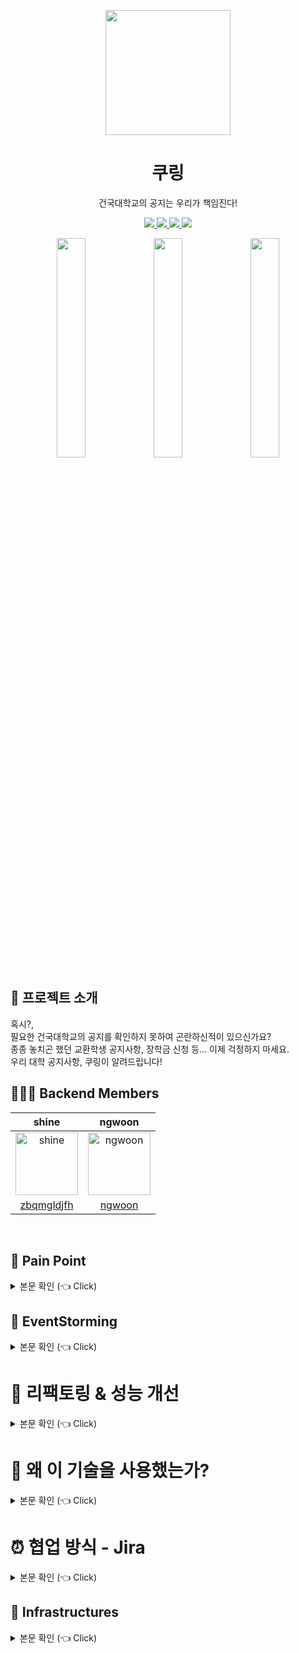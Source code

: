 
<p align="middle" >
  <img width="200px;" src="https://user-images.githubusercontent.com/60593969/224698214-0b3215cc-d87a-453b-bcb6-08f64b8741a1.png"/>
</p>
<h1 align="middle">쿠링</h1>
<p align="middle">건국대학교의 공지는 우리가 책임진다!</p>

<div align="center">
    <a href="https://apps.apple.com/KR/app/id1609873520?mt=8">
        <img src="https://img.shields.io/badge/Apple Store-f3f3f3?style=flat&logo=apple&logoColor=black">
    </a>
    <a href="https://play.google.com/store/apps/details?id=com.ku_stacks.ku_ring">
        <img src="https://img.shields.io/badge/Google Store-90c8ff?style=flat&logo=Google&logoColor=white">
    </a>
    <a href="https://sonarcloud.io/project/overview?id=KU-Stacks_ku-ring-backend-web">
        <img src="https://sonarcloud.io/api/project_badges/measure?project=KU-Stacks_ku-ring-backend-web&metric=coverage"/>
    </a>
    <a href="https://sonarcloud.io/project/overview?id=KU-Stacks_ku-ring-backend-web">
        <img src="https://sonarcloud.io/api/project_badges/measure?project=KU-Stacks_ku-ring-backend-web&metric=alert_status"/>
    </a>
</div>

<p align="center">
 <img src="https://user-images.githubusercontent.com/53814741/163469327-98af5c02-efc7-4c3e-8fec-9195ca6805ad.JPG" width="30%"/>
 <img src="https://user-images.githubusercontent.com/53814741/163469357-aed6a78a-4b65-4a9a-bead-d541e7eee702.JPG" width="30%"/>
 <img src="https://user-images.githubusercontent.com/53814741/163469345-503b6b50-b240-4c8d-9656-c719a5f3d9f2.JPG" width="30%"/>
</p>

## 💌 프로젝트 소개
혹시?,  
필요한 건국대학교의 공지를 확인하지 못하여 곤란하신적이 있으신가요?   
종종 놓치곤 했던 교환학생 공지사항, 장학금 신청 등... 이제 걱정하지 마세요.   
우리 대학 공지사항, 쿠링이 알려드립니다!
<br>

## 👩‍👦‍👦 Backend Members
|shine|ngwoon|
|:-:|:-:|
|<img src="https://avatars.githubusercontent.com/u/60593969?v=4" alt="shine" width="100" height="100">|<img src="https://avatars.githubusercontent.com/ngwoon?v=4" alt="ngwoon" width="100" height="100">|
|[zbqmgldjfh](https://github.com/zbqmgldjfh)|[ngwoon](https://github.com/ngwoon)|
<br>    

## 🧐 Pain Point
<details>
   <summary> 본문 확인 (👈 Click)</summary>
<br />

기존의 학교 공지를 확인하기 위해서는 앱이 아닌 홈페이지로 접근 → 해당 학과로 이동 → 학과 내의 공지함 접속    
과같이 불필요한 step을 진행해야만 공지를 확인할 수 있었으며, 노트북이 없다면 공지를 확인하기가 매우 불편 했습니다.

이러한 불편함을 없애고, 모든 건국대 학생들에게 편리한 공지를 제공하기 위해 만든 서비스입니다.    
비록 아직도 많이 부족하지만, 잘 사용하고 있다는 피드백을 받을때의 뿌듯함을 원동력으로 개선해나가는 중 입니다.

</details>

## 📑 EventStorming <a name = "outline"></a>
<details>
   <summary> 본문 확인 (👈 Click)</summary>
<br />
도메인 모델 분리를 위한 Event Storming (4일 소요) <br>
이벤트 스토밍 도중 추가되는 이벤트도 충분하게 발생할 수 있으며, 지금의 선택이 100% 모두가 동의 가능한 모델 분리는 아닐 수 있다.

### 2-2-1) ****Event (Orange Sticker)****
![이벤트](https://github.com/ku-ring/ku-ring-backend-web/assets/60593969/80eb6138-a98b-415e-83e2-3eb0dcc709e4)
우선 시간의 흐름에 따라 비지니스의 상태 변경을 의미하는 도메인 이벤트를 도출해보았습니다.     

팀원들과 함께 오렌지색 포스트잇에 이벤트 명을 작성하였는데, 이떄 **이벤트 명은 과거명으로 작성한다.** 라는 내용을 준수하려 노력하였습니다.  

이벤트간의 공간을 두되 이벤트가 연쇄적으로 발행하는 경우 바로 옆에 붙인다. 같은 시점에 비지니스 조건에 따라 대체적으로 발생될 수 있는 이벤트는 아래에 같은 라인선상으로 붙인다.  

도메인 이벤트는 비지니스의 어떤 상태를 생성,변경,삭제하는 요소라 할 수 있습니다. 따라서 시스템의 화면을 연상하지 말고 비지니스가 흘러감에 따라 비지니스를 구성하는 요소들의 상태가 어떻게 변경되는지를 생각하도록 하였습니다.    

우리 팀은 시스템을 사용하는 역할(사용자, 디자이너, 개발자)로 나누어서 사람들을 배정하여 업무별로 논의가 가능한 수준인 적절한 인원이(4명) 참여하였습니다.


### 2-2-2) ****Command (Blue Sticker)****
![커멘드](https://github.com/ku-ring/ku-ring-backend-web/assets/60593969/722eff4b-b082-4935-a2ca-5c0e7621f0a7)    
이벤트를 트리거하는(발생시키는) 커맨드를 도출하였으며 위 사진과 같습니다.

커맨드의 경우 파란색 포스트잇에 작성하여 붙였으며, 커맨드는 이벤트를 보면 쉽게 유추할 수 있다고 생각됩니다.     
**하나의 커맨드에 의해 여러개의 이벤트가 연속 발생될 수 있으며 커맨드 하나에 조건에 따라 다른 이벤트가 발생할 수 있음을 유의하자!**

> *[이벤트] 할 때는 항상 [커맨드] 한다*

### 2-2-3) ****Actor (Yellow Sticker)****
![엑터](https://github.com/ku-ring/ku-ring-backend-web/assets/60593969/b764d079-0be7-48f2-abfb-811cb9c75827)    
엑터는 사람이나 조직이 될 수 있는데 역할 관점으로 도출해보았습니다. 엑터는 추상적으로 식별하지 말고 **비지니스를 수행하는 구체적인 역할로 고려하여 도출한다.**

즉 그냥 모든 업무에서 보편적으로 사용되는 회원, 관리자로 뽑지 말고 특정 비지니스를 실제적으로 수행하는 역할자를 도출하려고 노력하였으, 액터가 구체화 될 수록 식별하지 못한 커맨드와 이벤트가 추가적으로 도출 될 수 있습니다.    

우리의 서비스는 엑터는 학교에 다니는 학생, 교직원 (공지앱 사용자) 정도로 생각하였습니다. 엑터를 도출하고 보니, 여지껏 교직원을 위한 기능은 없었음을 한번 상기하게 되었습니다.  

### 2-2-4) ****Aggregate (Yellow Sticker)****
![어그리게이트](https://github.com/ku-ring/ku-ring-backend-web/assets/60593969/f1bb7fc4-a216-4aba-a5f5-c580b751f826)
어그리게이트는 ‘결합물’을 의미하는데 어떠한 도메인 객체를 중심으로 생각하였으며,    
하나의 ACID한 트랜잭션에 묶여 변화되어야 할 객체의 묶음을 도출하고, 그것들을 커맨드, 이벤트와 함께 묶어보았습니다.

### 2-2-5) ****바운디드 컨텍스트로 묶기****
![바운디드컨텍스트](https://github.com/ku-ring/ku-ring-backend-web/assets/60593969/e00f53cf-643b-49d5-bf86-22c1f1e606e6)
Bounded Context(BC)는 동일한 문맥으로 효율적으로 업무 용어(도메인 클래스)를 사용할 수 있는 객체 범위를 뜻한다고 합니다.    
하나의 BC는 하나 이상의 어그리게이트를 원소로 구성될 수 있으며, 이 BC를 마이크로서비스 구성 단위로 정하게 되면 이를 담당하는 팀 내의 커뮤니케이션이 효율화 될것 같습니다?   

추후 MSA화를 고려중이기에 함께 고려해본 대상입니다. 

### 2-2-6) 외부 시스템 추가
![외부](https://github.com/ku-ring/ku-ring-backend-web/assets/60593969/03580d1f-6ef6-40fa-9326-fc7d080000be)
커맨드 & 이벤트 발생 시 호출되거나 관련되는 레거시 시스템이나 외부 시스템 또는 장비를 도출하여 핑크색 포스트잇에 작성하여 이벤트의 오른쪽 상단에 추가!     

본 시스템의 구현 대상이 아니지만 시스템의 기능 구현을 위해 연계가 필요한 시스템들을 모두 도출해본 결과, FCM의 알림 기능 정도가 외부 의존으로 추가되었습니다.    

### 2-2-7) ****Policy (Lilac Sticker)**** 도출
![정책](https://github.com/ku-ring/ku-ring-backend-web/assets/60593969/219a2245-d4a9-444a-b8b1-7bf0f2d435a2)    
폴리시(Policy)는 이벤트가 발생한 후 연이어 발생하는 반응형 액션으로, **한 서비스 이벤트에 대해 수행되어야 할 타 서비스의 액션들로**, 먼저 정의된 이벤트 아래에 추가하였습니다.     
하나의 이벤트에 반응하여 수행되어야 할 폴리시는 여러 팀에서 도출된 멀티 액션이 존재할 수 있다.

### 2-2-8) **폴리시의 이동과 컨텍스트 매핑 (점선은 Pub/Sub, 실선은 Req/Resp)**
![최종](https://github.com/ku-ring/ku-ring-backend-web/assets/60593969/d3e28458-f726-40bc-9a1e-01ca8329a295)
위와 같이 최종적으로 도메인 모델을 분리하게 되었습니다!!

</details>


# 🚀 리팩토링 & 성능 개선
<details>
   <summary> 본문 확인 (👈 Click)</summary>

---

## 1. 의미있는 이름과 함수

코드를 다시 되돌아보았을 때, 당시에는 이해할 수 있을 정도의 이름으로 지었다고 생각했으나 명확하게 와닿지 않는 네이밍들이 있었습니다.  
따라서 주석이 필요 없을 정도로 명확하게 변수명과 함수명을 수정하였습니다. 
함수에 대해서는 Clean Code에서 5줄 이내를 권장하고 있었습니다. 코드를 되돌아본 결과 생각보다 함수가 긴 것들이 존재했고 충분히 줄일 수 있는 수준의 내용들이었기에 할 수 있는 한에서 5줄 내외를 지키도록 수정했습니다.

---

## 2. 레거시 코드의 양방향 연관관계를 단방향으로!
JPA에 대해서는 서로 어느 정도 이해하고 있어, 적절한 fetch join을 사용하여 코딩했었기에 N+1 문제는 발생하지 않았습니다.
하지만 연관관계에 대해서 문제가 있었습니다.
가장 좋은 연관관계 설계는 단방향을 기초로 하되 필요하면 양방향 설계를 하는 것입니다.    

JPA 프로그래밍의 저자, 김영한 선생님의 의견을 빌리자면 다음과 같습니다.
> 양방향으로 하면 복잡도가 높아지는 단점이 있지만 성능상 이점을 얻을 수 있습니다.
정말 성능이 너무 중요해서 쿼리 하나를 줄이는게 꼭 필요한 상황이라면 복잡해지더라도 최적화를 해야합니다.
반면에 쿼리가 하나 더 나가더라도 시스템 자원이 충분해서 성능에 영향을 미치는 것이 미미하다면 코드 복잡도를 낮게 유지하는 것이 더 중요합니다.

<div align="center">
 <img width="550" src="https://github.com/ku-ring/ku-ring-backend-web/assets/60593969/787c8dfb-1de5-4524-a759-26706df9cc6f" alt="kanban">
 <img width="550" src="https://github.com/ku-ring/ku-ring-backend-web/assets/60593969/da4ed880-516f-4596-bc7f-2c101ac5e7fe" alt="kanban">
</div>

둘간에 양방향으로 연관관계를 갖고 있다.    
그럼 UserCategory에 추가해줄때, User쪽의 `private List<UserCategory> userCategories = new ArrayList<>();` 에도 UserCategory를 추가하고,  UserCategory 쪽에서도 User를 추가해야 한다!!    
이는 양방향으로 매핑중이기 때문이다.

당연히 연관관계 주인이 UserCategory 이기 때문에 UserCategory에 추가하는적은 적합하다.    
하지만 다음 코드는 UserCategory쪽에만 추가중이다. 흔히 말하는 JPA 편의 메서드를 작성했어야 헀는데, 다음 코드는 편의 메서드가 없다.  
<img width="600" alt="Untitled (3)" src="https://github.com/ku-ring/ku-ring-backend-web/assets/60593969/4069ce0e-8ee1-413b-ae57-fe78278bb06f">

따라서 UserCategory에는 신규 UserCategory가 추가 되지만, User가 들고 있는 List는 비어 있게 된다…    

다음 글의 3번 “양방향 연관관계 주의점”을 보면 이해할 수 있다.
https://blogshine.tistory.com/345    

아예 User에서 UserCategory를 삭제하는 편이 더 좋을것 같다. 양방향 연관관계가 필수적인 포인트가 아니기 때문이다! → **User에서 제거!**    
<img width="483" alt="image" src="https://github.com/ku-ring/ku-ring-backend-web/assets/60593969/74154306-43ad-42d3-a523-7803823b9227">    
테이블 구조에 변화는 없기에 적용가능
---

## 3. 공지 Scrap작업 multi-threading 처리로 시간 개선하기

**문제 상황**

- 기존의 60개의 학과를 전부 Scrap하는데 단일 thread로는 너무 오래 걸리는 문제 발생

**문제 해결**

- 60개 학과의 공지를 scrap하는 과정을 병렬처리 하면서 **Crawling 성능개선**
    - 단일 공지 페이지 기준, core 6개 : 3분50초 → 49초로 성능을 **4.39**배 개선
    - 전체 공지 페이지 기준, core 6개 : 1시간 12분 11초 → 15분 35초로 성능을 **4.70**배 개선

**상세 내용 링크 : ([글 링크](https://blogshine.tistory.com/660))**

---
## 4. Full-Text-Index도입을 통한 **검색 성능개선**

**문제 상황**

- 기존 검색은 like 절을 활용한 단순 full-scan방식의 검색이라는 단점

**문제 해결**

- 공지 검색 쿼리 변경, 중지단어, Full-Text-Index도입을 통한 **검색 성능개선**
    - 개선 **전** : 검색은 full Scan을 통해 실행계획이 수립 → 11s 59ms
    - 개선 **후** : Full Text index과 stop word 도입 → 591ms
    - 공지 500만건 기준 검색 속도 **18.71배 개선** 하게 되었습니다

**상세 내용 링크 : ([글 링크](https://blogshine.tistory.com/664))**

---
## 5. 인증, 인가를 비즈니스 로직으로부터 분리하기

**문제 상황**

- 부가적인 인증, 인가 로직이 애플리케이션의 비즈니스 로직과 함께 혼재되어 있는 상태

**문제 해결**

<img width="750" alt="image" src="https://github.com/ku-ring/ku-ring-backend-web/assets/60593969/ed34a293-c58b-4332-adf3-e6156d441bc4">

- 인증, 인가를 핵심 비즈니스로직 으로 부터 분리하여 리팩토링 하기
    - Spring Security와 유사 구조를 직접 구현
- 직접 구현한 전체 인증 로직 흐름도
    
**상세 내용 링크 : ([글 링크](https://blogshine.tistory.com/678))**

---

## 6. 흔하디 흔한 N+1 쿼리 개선기

원래 로직에서는 사용자의 Category 이름 목록을 가져오기 위해서 다음과 같이 처리가 되고 잇었습니다!

![Untitled (2)](https://github.com/ku-ring/ku-ring-backend-web/assets/60593969/36dbdd3c-af5e-47ec-8e25-f2b0792f0486)

getUserCategories 는 다음과 같고,

```java
public List<Category> getUserCategories(String token) {
    User user = userRepository.findByToken(token);

    // User에서 이미 연관관계로 들고 있는 상황이었다.
    List<UserCategory> userCategories = userCategoryRepository.findAllByUser(user); 

    return userCategories.stream()
            .map(UserCategory::getCategory)
            .collect(Collectors.toList());
}
```

위의 기존 코드에서 user를 찾아올때 사실 UserCategory를 EAGER로 찾아오고 있었다.
![Untitled (1)](https://github.com/ku-ring/ku-ring-backend-web/assets/60593969/ee224a35-a1e6-4d9f-9b6d-3ccfef43a24d)    

따라서 다음과 같이 변경 했어도 됬을것 같다!

```java
List<UserCategory> userCategories = user.getUserCategories(); // 이미 User는 UserCategory 정보가 있음
```

즉, User를 찾아올때 이미 Category를 찾아오는 쿼리가 나갔는데, findAllByUser로 찾아올 필요가 없었다.

(ps, 다행이 1차 캐시 덕분에 영속성 컨텍스트에서 찾아오기에 동일한 쿼리가 2번 나가지는 않는다)

getCategoryNamesFromCategories 는 다음과 같이 구현되어 있었다!

```java
public List<String> getCategoryNamesFromCategories(List<Category> categories) {
    return categories.stream()
            .map(Category::getName)
            .collect(Collectors.toList());
}
```

이렇게 처리되어 사용자의 Category이름을 전부 보여주고 있었다!

즉, User 하나만 조회해도 UserCategory까지 함께 조회하고 있으니~

1) token값을 갖는 User를 찾아온 후 // 쿼리 1번

2) User의 UserCategory를 다 찾아온다. // UserCategory를 바로 찾아오는 쿼리 N개 (N+1문제)

3) 이후 찾아온 UserCategory 목록을 통해 Category 목록을 찾는다. // Category N개만큼 쿼리

4) 찾아온 Category 목록을 String 이름로 바꾼다.

쿼리가 총 1 + 2N 만큼 발생중이다.

### 6 - 1) 변경 전 쿼리

```bash
Hibernate: 
    select
        user0_.id as id1_5_,
        user0_.token as token2_5_ 
    from
        user user0_ 
    where
        user0_.token=?
2023-01-25 21:19:36.747  INFO 16011 --- [o-auto-1-exec-5] p6spy                                    : #1674649176747 | took 1ms | statement | connection 22| url jdbc:mariadb://localhost:52131/test
select user0_.id as id1_5_, user0_.token as token2_5_ from user user0_ where user0_.token=?
select user0_.id as id1_5_, user0_.token as token2_5_ from user user0_ where user0_.token='test_fcm_token';
Hibernate: 
    select
        usercatego0_.user_token as user_tok3_6_0_,
        usercatego0_.id as id1_6_0_,
        usercatego0_.id as id1_6_1_,
        usercatego0_.category_name as category2_6_1_,
        usercatego0_.user_token as user_tok3_6_1_ 
    from
        user_category usercatego0_ 
    where
        usercatego0_.user_token=?
2023-01-25 21:19:36.749  INFO 16011 --- [o-auto-1-exec-5] p6spy                                    : #1674649176749 | took 1ms | statement | connection 22| url jdbc:mariadb://localhost:52131/test
select usercatego0_.user_token as user_tok3_6_0_, usercatego0_.id as id1_6_0_, usercatego0_.id as id1_6_1_, usercatego0_.category_name as category2_6_1_, usercatego0_.user_token as user_tok3_6_1_ from user_category usercatego0_ where usercatego0_.user_token=?
select usercatego0_.user_token as user_tok3_6_0_, usercatego0_.id as id1_6_0_, usercatego0_.id as id1_6_1_, usercatego0_.category_name as category2_6_1_, usercatego0_.user_token as user_tok3_6_1_ from user_category usercatego0_ where usercatego0_.user_token='test_fcm_token';
Hibernate: 
    select
        user0_.id as id1_5_1_,
        user0_.token as token2_5_1_,
        usercatego1_.user_token as user_tok3_6_3_,
        usercatego1_.id as id1_6_3_,
        usercatego1_.id as id1_6_0_,
        usercatego1_.category_name as category2_6_0_,
        usercatego1_.user_token as user_tok3_6_0_ 
    from
        user user0_ 
    left outer join
        user_category usercatego1_ 
            on user0_.token=usercatego1_.user_token 
    where
        user0_.token=?
2023-01-25 21:19:36.755  INFO 16011 --- [o-auto-1-exec-5] p6spy                                    : #1674649176755 | took 1ms | statement | connection 22| url jdbc:mariadb://localhost:52131/test
select user0_.id as id1_5_1_, user0_.token as token2_5_1_, usercatego1_.user_token as user_tok3_6_3_, usercatego1_.id as id1_6_3_, usercatego1_.id as id1_6_0_, usercatego1_.category_name as category2_6_0_, usercatego1_.user_token as user_tok3_6_0_ from user user0_ left outer join user_category usercatego1_ on user0_.token=usercatego1_.user_token where user0_.token=?
select user0_.id as id1_5_1_, user0_.token as token2_5_1_, usercatego1_.user_token as user_tok3_6_3_, usercatego1_.id as id1_6_3_, usercatego1_.id as id1_6_0_, usercatego1_.category_name as category2_6_0_, usercatego1_.user_token as user_tok3_6_0_ from user user0_ left outer join user_category usercatego1_ on user0_.token=usercatego1_.user_token where user0_.token='test_fcm_token';
HTTP/1.1 200 
Content-Type: application/json
Transfer-Encoding: chunked
Date: Wed, 25 Jan 2023 12:19:36 GMT
Keep-Alive: timeout=60
Connection: keep-alive
```

N+1 문제로 User한번 조회하는데 위와 같이 쿼리가 3번 나가게 됨

### 6 - 2) 변경 후

변경 후 한방 쿼리로 조회 끝    
```java
public List<String> getUserCategoryNamesByToken(String token) {
    return queryFactory
            .select(userCategory.category.name)
            .from(userCategory)
            .where(userCategory.user.token.eq(token))
            .fetch();
}
```

<img width="750" src="https://github.com/ku-ring/ku-ring-backend-web/assets/60593969/e3915da9-5d30-4b12-b80c-e4ffc18686c4">

___

## 7. Test Container를 통한 테스트의 멱등성 보장하기
테스트와, 실제 운영 DB를 둘다 MariaDB 환경으로 사용하여 문제가 발생할 일이 없다 생각했었습니다.
하지만, utf8과 같은 인코딩 방식이 로컬과 프로덕션이 달라 문제가 발생하였으며, 이또한 테스트 환경에서 걸러내지 못한 것이 문제라 생각하였습니다.

따라서 이후부터는 환경 자체를 동일하게 만든 Test 컨테이너를 사용하여 프로덕션 환경과 동일환 환경변수 환경에서 테스트를 진행하도록 하였습니다.    
테스트에서 수행 시간이 조금 길어졌지만, 테스트의 목적에 부합하도록 동작하게 되었습니다.

---

## 8. CI / 정적분석기(SonarCloud, jacoco)를 사용한 코드 컨벤션에 대한 코드리뷰 자동화

**문제 상황**

- 정적 분석 도구가 없어 코드의 품질 관리나, 버그 발견등이 어려웠던 상황

**문제 해결**

<img width="465" alt="image" src="https://github.com/ku-ring/ku-ring-backend-web/assets/60593969/7c7b3c42-b434-4f07-bce4-2de05be7e80e">

- 정적 분석 도구를 통한 분석을 통하여 사전에 미리 문제가 발생할 수 있는 지점들을 보완할 수 있음
- 테스트 코드의 커버리지에 대한 관리가 편리하다 생

**상세 내용 링크 : ([글 링크](https://blogshine.tistory.com/658))**

---

## 9. 서버 모니터링

**문제 상황**

- 이전에는 모니터링 도구가 없어 실시간으로 서버의 상태를 확인할 수 없었다.
- 서버의 상태를 확인하기 위해 서버에 접속하여 로그를 확인해야 했다.

**문제 해결**

<img width="800" alt="image" src="https://github.com/ku-ring/ku-ring-backend-web/assets/60593969/4e855b82-60b3-4800-bf02-37bff544aa0d">

- 서버의 상태를 실시간으로 확인할 수 있어 서버의 상태를 빠르게 파악할 수 있다.
- 일정 기간동안의 서버 정보가 저장되어 있기 때문에 문제 발생시 역추적 해볼 수 있다.
- 다음 글 링크에서는 이를 통하여 서버가 다운되는 문제를 해결한 글 이다!

**상세 내용 링크 : ([글 링크](https://blogshine.tistory.com/669))**

---

<br>
</details>

# 💎 왜 이 기술을 사용했는가?
<details>
   <summary> 본문 확인 (👈 Click)</summary>

----

## 1. Querydsl
<img width="550" src="https://github.com/ku-ring/ku-ring-backend-web/assets/60593969/2478dc90-16e8-4268-9e5d-608570a23eb6">

Spring Data JPA가 기본적으로 제공해주는 CRUD 메서드 및 쿼리 메서드 기능을 사용하더라도, 원하는 조건의 데이터를 수집하기 위해서는 필연적으로 JPQL을 작성하게 됩니다.
간단한 로직을 작성하는데 큰 문제는 없으나, 복잡한 로직의 경우 개행이 포함된 쿼리 문자열이 상당히 길어집니다.
JPQL 문자열에 오타 혹은 문법적인 오류가 존재하는 경우, 정적 쿼리라면 어플리케이션 로딩 시점에 이를 발견할 수 있으나 그 외는 런타임 시점에서 에러가 발생합니다.
이러한 문제를 해결해 주는 것이 Querydsl이기에 Querydsl을 도입했습니다.
Querydsl 도입으로 다음과 같은 이점을 얻었습니다.

1. 문자가 아닌 코드로 쿼리를 작성함으로써, 컴파일 시점에 문법 오류를 쉽게 확인할 수 있다.
2. 자동 완성 등 IDE의 도움을 받을 수 있다.
3. 동적인 쿼리 작성이 편리하다.
4. 쿼리 작성 시 제약 조건 등을 메서드 추출을 통해 재사용할 수 있다.

----

## 2. Flyway
dev, local 환경에서는 단순히 ddl을 create-drop 또는 update 옵션을 사용하고 있었기에 DB에 대해 고민할 필요가 없었습니다.   
하지만 운영환경에서는 ddl을 validate 또는 none 옵션을 사용해야하기 때문에 초기에는 DB script를 뽑아서 별도로 관리를 했습니다.   
이후 기능이 추가되면서 script가 변경되는 일이 빈번해졌고, 매번 일일이 스크립트를 관리하는 것이 번거로울 뿐 아니라 실수하기 딱 좋은 부분이라 Flyway를 도입하여 데이터베이스 형상관리를 진행했습니다.

추가로 저의 생각에 이점은
1. 협업시 팀원이 ddl의 코드리뷰를 하기 매우 편하다.
2. 내가 작성한 ddl이 정상적으로 추가된다, 즉 복붙이나 타이핑 하다 나는 휴먼에러 등을 방지할 수 있다.

----

</details>



# ⏰ 협업 방식 - Jira <a name = "jira"></a>

<details>
   <summary> 본문 확인 (👈 Click)</summary>
<br />

저희 쿠링팀은 협업 방식으로 Jira를 사용했습니다.  

구현해야할 큰 기능들을 에픽으로 정의하여 일정을 설정했고 하나의 에픽에 필요한 기능들인 task를 세세하게 나누었습니다.  
칸반보드를 통해 task들을 개발해야할 모든 기능들, 이번주에 개발해야할 기능, 개발 진행중, 개발 완료된 칸으로 옮기면서 한눈에 볼 수 있도록 진행했습니다.  

스프린트는 1주일 단위로 설정하여 Jira 내 Confluence에서 스프린트 주기동안 진행해야할 기능들을 정의하고 마음가짐과 스프린트를 마친 후 회고를 작성하는 방식으로 스프린트를 진행했습니다.

## 로드맵
<div align="center">
 <img src="https://github.com/ku-ring/ku-ring-backend-web/assets/60593969/92e2f5d6-1167-4293-a5fa-dc5f539953d7" alt="kanban">
</div>

## 칸반보드
<div align="center">
 <img src="https://github.com/ku-ring/ku-ring-backend-web/assets/60593969/5a523f6a-8966-494d-b28c-bbf69eb526e4">
</div>

</details>    


## 🔌 Infrastructures
<details>
    <summary> 본문 확인 (👈 Click)</summary>

### CI Flow
<img width="850" alt="스크린샷 2023-05-15 오후 5 08 22" src="https://github.com/ku-ring/ku-ring-backend-web/assets/60593969/492e61fb-b420-42b3-ae10-834a89c50249">

### CD Flow
<img width="850" alt="image" src="https://github.com/ku-ring/ku-ring-backend-web/assets/60593969/9ec6dbff-3560-412a-9bc1-a687b510ac66">

### CD Detail Flow (Test Server)
<img width="850" alt="image" src="https://github.com/ku-ring/ku-ring-backend-web/assets/60593969/47827e3d-2137-43e7-beda-6725ab0c36ff">

과정 정리글
1) [Github Actions, CodeDeploy, Nginx 로 무중단 배포하기 - 1](https://blogshine.tistory.com/427)
2) [Github Actions, CodeDeploy, Nginx 로 무중단 배포하기 - 2](https://blogshine.tistory.com/428)
3) [Github Actions, CodeDeploy, Nginx 로 무중단 배포하기 - 3](https://blogshine.tistory.com/429)
4) [Github Actions, CodeDeploy, Nginx 로 무중단 배포하기 - 4](https://blogshine.tistory.com/430)



[![Hits](https://hits.seeyoufarm.com/api/count/incr/badge.svg?url=https%3A%2F%2Fgithub.com%2FKU-Stacks%2Fku-ring-backend-web&count_bg=%2379C83D&title_bg=%23555555&icon=&icon_color=%23E7E7E7&title=hits&edge_flat=false)](https://hits.seeyoufarm.com)
</details>
